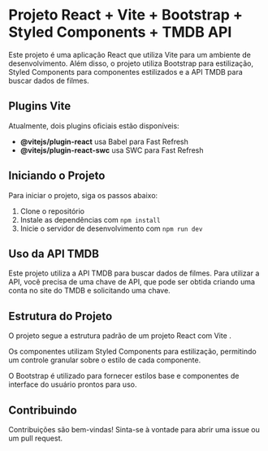 # Projeto React + Vite + Bootstrap + Styled Components + TMDB API

Este projeto é uma aplicação React que utiliza Vite para um ambiente de desenvolvimento. Além disso, o projeto utiliza Bootstrap para estilização, Styled Components para componentes estilizados e a API TMDB para buscar dados de filmes.

## Plugins Vite

Atualmente, dois plugins oficiais estão disponíveis:

- **@vitejs/plugin-react** usa Babel para Fast Refresh
- **@vitejs/plugin-react-swc** usa SWC para Fast Refresh

## Iniciando o Projeto

Para iniciar o projeto, siga os passos abaixo:

1. Clone o repositório
2. Instale as dependências com `npm install`
3. Inicie o servidor de desenvolvimento com `npm run dev`

## Uso da API TMDB

Este projeto utiliza a API TMDB para buscar dados de filmes. Para utilizar a API, você precisa de uma chave de API, que pode ser obtida criando uma conta no site do TMDB e solicitando uma chave.

## Estrutura do Projeto

O projeto segue a estrutura padrão de um projeto React com Vite .

Os componentes utilizam Styled Components para estilização, permitindo um controle granular sobre o estilo de cada componente.

O Bootstrap é utilizado para fornecer estilos base e componentes de interface do usuário prontos para uso.

## Contribuindo

Contribuições são bem-vindas! Sinta-se à vontade para abrir uma issue ou um pull request.



